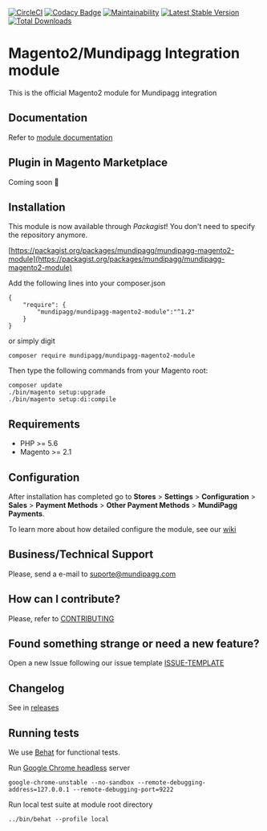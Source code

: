 [![CircleCI](https://circleci.com/gh/mundipagg/magento2/tree/master.svg?style=shield)](https://circleci.com/gh/mundipagg/magento2/tree/master)
[![Codacy Badge](https://api.codacy.com/project/badge/Grade/2213fc1ce8f14e7bb0861f232a310233)](https://www.codacy.com/app/mundipagg/magento2?utm_source=github.com&utm_medium=referral&utm_content=mundipagg/magento2&utm_campaign=badger)
[![Maintainability](https://api.codeclimate.com/v1/badges/e279af4b87b47e56723a/maintainability)](https://codeclimate.com/github/mundipagg/magento2/maintainability)
[![Latest Stable Version](https://poser.pugx.org/mundipagg/mundipagg-magento2-module/v/stable)](https://packagist.org/packages/mundipagg/mundipagg-magento2-module)
[![Total Downloads](https://poser.pugx.org/mundipagg/mundipagg-magento2-module/downloads)](https://packagist.org/packages/mundipagg/mundipagg-magento2-module)

# Magento2/Mundipagg Integration module
This is the official Magento2 module for Mundipagg integration

## Documentation
Refer to [module documentation](https://github.com/mundipagg/magento2/wiki)

## Plugin in Magento Marketplace
Coming soon :construction:

## Installation

This module is now available through *Packagist*! You don't need to specify the repository anymore.

[https://packagist.org/packages/mundipagg/mundipagg-magento2-module](https://packagist.org/packages/mundipagg/mundipagg-magento2-module)

Add the following lines into your composer.json 
```
{
	"require": {
		"mundipagg/mundipagg-magento2-module":"^1.2"
	}
}
```

or simply digit 
```
composer require mundipagg/mundipagg-magento2-module
```
 
Then type the following commands from your Magento root:

```
composer update
./bin/magento setup:upgrade
./bin/magento setup:di:compile
```

## Requirements
* PHP >= 5.6
* Magento >= 2.1

## Configuration

After installation has completed go to **Stores** > **Settings** > **Configuration** > **Sales** > **Payment Methods** > **Other Payment Methods** > **MundiPagg Payments**.

To learn more about how detailed configure the module, see our [wiki](https://github.com/mundipagg/magento2/wiki)

## Business/Technical Support

Please, send a e-mail to [suporte@mundipagg.com](mailto:suporte@mundipagg.com)

## How can I contribute?
Please, refer to [CONTRIBUTING](CONTRIBUTING.md)

## Found something strange or need a new feature?
Open a new Issue following our issue template [ISSUE-TEMPLATE](ISSUE-TEMPLATE.md)

## Changelog
See in [releases](https://github.com/mundipagg/magento2/releases)

## Running tests
We use [Behat](https://github.com/Behat/Behat) for functional tests.

Run [Google Chrome headless](https://developers.google.com/web/updates/2017/04/headless-chrome) server

`google-chrome-unstable --no-sandbox --remote-debugging-address=127.0.0.1 --remote-debugging-port=9222`

Run local test suite at module root directory

`../bin/behat --profile local`

